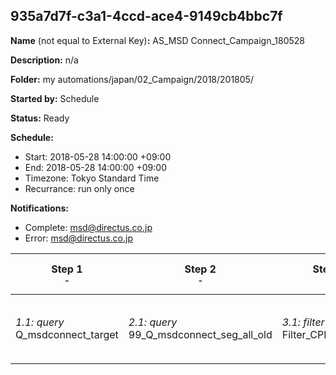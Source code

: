 ## 935a7d7f-c3a1-4ccd-ace4-9149cb4bbc7f

**Name** (not equal to External Key)**:** AS_MSD Connect_Campaign_180528

**Description:** n/a

**Folder:** my automations/japan/02_Campaign/2018/201805/

**Started by:** Schedule

**Status:** Ready

**Schedule:**

* Start: 2018-05-28 14:00:00 +09:00
* End: 2018-05-28 14:00:00 +09:00
* Timezone: Tokyo Standard Time
* Recurrance: run only once

**Notifications:**

* Complete: msd@directus.co.jp
* Error: msd@directus.co.jp

| Step 1<br>_<small>-</small>_ | Step 2<br>_<small>-</small>_ | Step 3<br>_<small>-</small>_ | Step 4<br>_<small>-</small>_ | Step 5<br>_<small>-</small>_ |
| --- | --- | --- | --- | --- |
| _1.1: query_<br>Q_msdconnect_target | _2.1: query_<br>99_Q_msdconnect_seg_all_old | _3.1: filter_<br>Filter_CPN_180319 | _4.1: wait_<br>04:00 午後 | _5.1: emailSend_<br>MA_MSD Connect_Campaign_プレバイミス_180528 |
